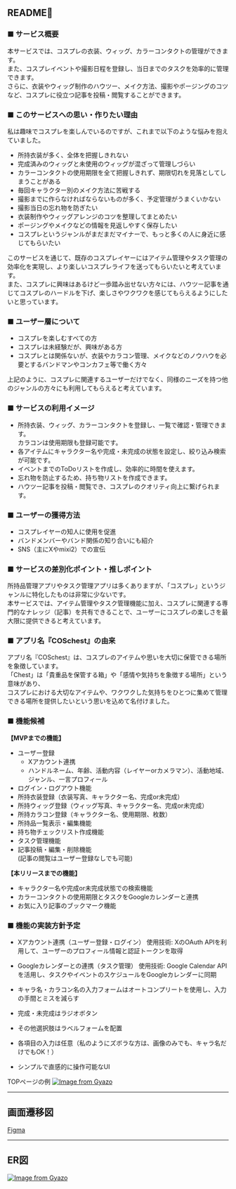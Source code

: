 ## README👗

### ■ サービス概要

本サービスでは、コスプレの衣装、ウィッグ、カラーコンタクトの管理ができます。  
また、コスプレイベントや撮影日程を登録し、当日までのタスクを効率的に管理できます。  
さらに、衣装やウィッグ制作のハウツー、メイク方法、撮影やポージングのコツなど、コスプレに役立つ記事を投稿・閲覧することができます。


### ■ このサービスへの思い・作りたい理由

私は趣味でコスプレを楽しんでいるのですが、これまで以下のような悩みを抱えていました。

- 所持衣装が多く、全体を把握しきれない
- 完成済みのウィッグと未使用のウィッグが混ざって管理しづらい
- カラーコンタクトの使用期限を全て把握しきれず、期限切れを見落としてしまうことがある
- 毎回キャラクター別のメイク方法に苦戦する
- 撮影までに作らなければならないものが多く、予定管理がうまくいかない
- 撮影当日の忘れ物を防ぎたい
- 衣装制作やウィッグアレンジのコツを整理してまとめたい
- ポージングやメイクなどの情報を見返しやすく保存したい
- コスプレというジャンルがまだまだマイナーで、もっと多くの人に身近に感じてもらいたい

このサービスを通じて、既存のコスプレイヤーにはアイテム管理やタスク管理の効率化を実現し、より楽しいコスプレライフを送ってもらいたいと考えています。  
また、コスプレに興味はあるけど一歩踏み出せない方々には、ハウツー記事を通じてコスプレのハードルを下げ、楽しさやワクワクを感じてもらえるようにしたいと思っています。


### ■ ユーザー層について

- コスプレを楽しむすべての方
- コスプレは未経験だが、興味がある方
- コスプレとは関係ないが、衣装やカラコン管理、メイクなどのノウハウを必要とするバンドマンやコンカフェ等で働く方々

上記のように、コスプレに関連するユーザーだけでなく、同様のニーズを持つ他のジャンルの方々にも利用してもらえると考えています。


### ■ サービスの利用イメージ

- 所持衣装、ウィッグ、カラーコンタクトを登録し、一覧で確認・管理できます。  
  カラコンは使用期限も登録可能です。
- 各アイテムにキャラクター名や完成・未完成の状態を設定し、絞り込み検索が可能です。
- イベントまでのToDoリストを作成し、効率的に時間を使えます。
- 忘れ物を防止するため、持ち物リストを作成できます。
- ハウツー記事を投稿・閲覧でき、コスプレのクオリティ向上に繋げられます。


### ■ ユーザーの獲得方法

- コスプレイヤーの知人に使用を促進
- バンドメンバーやバンド関係の知り合いにも紹介
- SNS（主にXやmixi2）での宣伝


### ■ サービスの差別化ポイント・推しポイント

所持品管理アプリやタスク管理アプリは多くありますが、「コスプレ」というジャンルに特化したものは非常に少ないです。  
本サービスでは、アイテム管理やタスク管理機能に加え、コスプレに関連する専門的なナレッジ（記事）を共有できることで、ユーザーにコスプレの楽しさを最大限に提供できると考えています。


### ■ アプリ名『COSchest』の由来

アプリ名『COSchest』は、コスプレのアイテムや思いを大切に保管できる場所を象徴しています。  
「Chest」は「貴重品を保管する箱」や「感情や気持ちを象徴する場所」という意味があり、  
コスプレにおける大切なアイテムや、ワクワクした気持ちをひとつに集めて管理できる場所を提供したいという思いを込めて名付けました。


### ■ 機能候補

**【MVPまでの機能】**

- ユーザー登録
  - Xアカウント連携
  - ハンドルネーム、年齢、活動内容（レイヤーorカメラマン）、活動地域、ジャンル、一言プロフィール
- ログイン・ログアウト機能
- 所持衣装登録（衣装写真、キャラクター名、完成or未完成）
- 所持ウィッグ登録（ウィッグ写真、キャラクター名、完成or未完成）
- 所持カラコン登録（キャラクター名、使用期限、枚数）
- 所持品一覧表示・編集機能
- 持ち物チェックリスト作成機能
- タスク管理機能
- 記事投稿・編集・削除機能  
  (記事の閲覧はユーザー登録なしでも可能)

**【本リリースまでの機能】**

- キャラクター名や完成or未完成状態での検索機能
- カラーコンタクトの使用期限とタスクをGoogleカレンダーと連携
- お気に入り記事のブックマーク機能



### ■ 機能の実装方針予定

- Xアカウント連携（ユーザー登録・ログイン）
  使用技術: XのOAuth APIを利用して、ユーザーのプロフィール情報と認証トークンを取得
- Googleカレンダーとの連携（タスク管理）
  使用技術: Google Calendar APIを活用し、タスクやイベントのスケジュールをGoogleカレンダーに同期

- キャラ名・カラコン名の入力フォームはオートコンプリートを使用し、入力の手間とミスを減らす
- 完成・未完成はラジオボタン
- その他選択肢はラベルフォームを配置
- 各項目の入力は任意（私のようにズボラな方は、画像のみでも、キャラ名だけでもOK！）
- シンプルで直感的に操作可能なUI

TOPページの例
[![Image from Gyazo](https://i.gyazo.com/a810b2feba797d38bd0f722df0b725b7.png)](https://gyazo.com/a810b2feba797d38bd0f722df0b725b7)

***

## 画面遷移図

[Figma](https://www.figma.com/design/7vOprCqpanPIMHVg1wnjK6/COSchest?node-id=0-1&t=Ar21r0uWeIRnZrLN-1)

***

## ER図

[![Image from Gyazo](https://i.gyazo.com/1b5e5b7be8ce8e90931aaff7a56c35b7.png)](https://gyazo.com/1b5e5b7be8ce8e90931aaff7a56c35b7)
